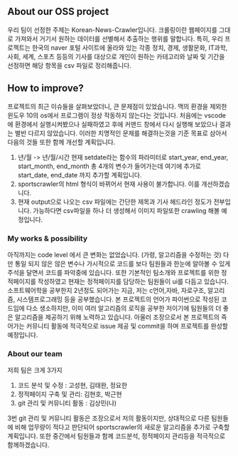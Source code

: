 ## About our OSS project
  우리 팀이 선정한 주제는 Korean-News-Crawler입니다. 크롤링이란 웹페이지를 그대로 가져와서 거기서 원하는 데이터를 선별해서 추출하는 행위를 말합니다. 특히, 우리 프로젝트는 한국의 naver 포털 사이트에 올라와 있는 각종 정치, 경제, 생활문화, IT과학, 사회, 세계, 스포츠 등등의 기사를 대상으로 개인이 원하는 카테고리와 날짜 및 기간을 선정하면 해당 항목을 csv 파일로 정리해줍니다.


## How to improve?
프로젝트의 최근 이슈들을 살펴보았더니, 큰 문제점이 있었습니다. 맥의 환경을 제외한 윈도우 10의 os에서 프로그램이 정상 작동하지 않는다는 것입니다. 처음에는 vscode에 환경에서 실행시켜봤으나 실패하였고 후에 커맨드 창에서 다시 실행해 보았으나 결과는 별반 다르지 않았습니다. 이러한 치명적인 문제를 해결하는것을 기준 목표로 삼아서 다음의 것들 또한 함께 개선할 계획입니다.
  1. 년/월 -> 년/월/시간 현재 setdate라는 함수의 파라미터로 start_year, end_year, start_month, end_month 총 4개의 변수가 들어가는데 여기에 추가로 start_date, end_date 까지 추가할 계획입니다. 
  2. sportscrawler의 html 형식이 바뀌어서 현재 사용이 불가합니다. 이를 개선하겠습니다.
  3. 현재 output으로 나오는 csv 파일에는 간단한 제목과 기사 헤드라인 정도가 전부입니다. 가능하다면 csv파일을 하나 더 생성해서 이미지 파일또한 crawling 해볼 예정입니다.


### My works & possibility 
  아직까지는 code level 에서 큰 변화는 없었습니다. (가령, 알고리즘을 수정하는 것) 다만 통일 되지 않은 않은 변수나 가시적으로 코드를 보다 팀원들과 한눈에 알아볼 수 있게 주석을 달면서 코드를 파악중에 있습니다. 또한 기본적인 팀소개와 프로젝트를 위한 정적페이지를 작성하였고 현재는 정적페이지를 담당하는 팀원들이 ui를 다듬고 있습니다. 소프트웨어학을 공부한지 2년정도 되어가는 지금, 저는 c언어,자바, 자로구조, 알고리즘, 시스템프로그래밍 등을 공부했습니다. 본 프로젝트의 언어가 파이썬으로 작성된 코드임에 다소 생소하지만, 이미 여러 알고리즘의 로직을 공부한 저이기에 팀원들의 더 좋은 알고리즘을 제공하기 위해 노력하고 있습니다. 아울러 조장으로서 본 프로젝트의 즉어가는 커뮤니티 활동에 적극적으로 issue 제공 및 commit을 하며 프로젝트를 완성할 예정입니다.


### About our team
  저희 팀은 크게 3가지
  1. 코드 분석 및 수정 : 고성현, 김태완, 정요한
  2. 정적페이지 구축 및 관리: 김현호, 박근현
  3. git 관리 및 커뮤니티 활동 : 김상민(나) 
    
  3번 git 관리 및 커뮤니티 활동은 조장으로서 저의 활동이지만, 상대적으로 다른 팀원들에 비해 업무량이 적다고 판단되어 sportscrawler의 새로운 알고리즘을 추가로 구축할 계획입니다.
  또한 중간에서 팀원들과 함께 코드분석, 정적페이지 관리등을 적극적으로 함께하겠습니다.


